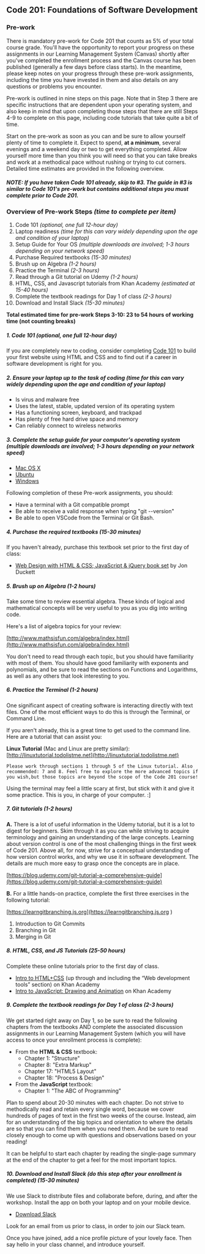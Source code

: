 Code 201: Foundations of Software Development
-----------------------

### Pre-work

There is mandatory pre-work for Code 201 that counts as 5% of your total course grade. You'll have the opportunity to report your progress on these assignments in our Learning Management System (Canvas) shortly after you've completed the enrollment process and the Canvas course has been published (generally a few days before class starts). In the meantime, please keep notes on your progress through these pre-work assignments, including the time you have invested in them and also details on any questions or problems you encounter.

Pre-work is outlined in nine steps on this page. Note that in Step 3 there are specific instructions that are dependent upon your operating system, and also keep in mind that upon completing those steps that there are still Steps 4-9 to complete on this page, including code tutorials that take quite a bit of time.

Start on the pre-work as soon as you can and be sure to allow yourself plenty of time to complete it. Expect to spend, **at a minimum**, several evenings and a weekend day or two to get everything completed. Allow yourself more time than you think you will need so that you can take breaks and work at a methodical pace without rushing or trying to cut corners. Detailed time estimates are provided in the following overview.

##### NOTE: If you have taken Code 101 already, skip to #3. The guide in #3 is similar to Code 101's pre-work but contains additional steps you must complete prior to Code 201.

### Overview of Pre-work Steps *(time to complete per item)*

1. Code 101 *(optional, one full 12-hour day)*
1. Laptop readiness *(time for this can vary widely depending upon the age and condition of your laptop)*
1. Setup Guide for Your OS *(multiple downloads are involved; 1-3 hours depending on your network speed)*
1. Purchase Required textbooks *(15-30 minutes)*
1. Brush up on Algebra *(1-2 hours)*
1. Practice the Terminal *(2-3 hours)*
1. Read through a Git tutorial on Udemy *(1-2 hours)*
1. HTML, CSS, and Javascript tutorials from Khan Academy *(estimated at 15-40 hours)*
1. Complete the textbook readings for Day 1 of class *(2-3 hours)*
1. Download and Install Slack *(15-30 minutes)*

**Total estimated time for pre-work Steps 3-10: 23 to 54 hours of working time (not counting breaks)**

##### 1. Code 101 *(optional, one full 12-hour day)*
If you are completely new to coding, consider completing <a href="https://www.codefellows.org/courses/code-101/intro-to-software-development-and-careers-in-tech">Code 101</a> to build your first website using HTML and CSS and to find out if a career in software development is right for you.

##### 2. Ensure your laptop up to the task of coding *(time for this can vary widely depending upon the age and condition of your laptop)*

  - Is virus and malware free
  - Uses the latest, stable, updated version of its operating system
  - Has a functioning screen, keyboard, and trackpad
  - Has plenty of free hard drive space and memory
  - Can reliably connect to wireless networks

##### 3. Complete the setup guide for your computer's operating system *(multiple downloads are involved; 1-3 hours depending on your network speed)*

  - [Mac OS X](prework/mac/1_terminal.md)
  - [Ubuntu](prework/ubuntu/1_terminal.md)
  - [Windows](prework/windows/1_terminal.md)

Following completion of these Pre-work assignments, you should:
 - Have a terminal with a Git compatible prompt
 - Be able to receive a valid response when typing "git --version"
 - Be able to open VSCode from the Terminal or Git Bash.

##### 4. Purchase the required textbooks *(15-30 minutes)*

If you haven't already, purchase this textbook set prior to the first day of class:

  - <a href="http://www.amazon.com/Web-Design-HTML-JavaScript-jQuery/dp/1119038634/ref=mt_hardcover?_encoding=UTF8&amp;me=">Web Design with HTML &amp; CSS; JavaScript &amp; jQuery book set</a> by Jon Duckett

##### 5. Brush up on Algebra *(1-2 hours)*

Take some time to review essential algebra. These kinds of logical and mathematical concepts will be very useful to you as you dig into writing code.

Here's a list of algebra topics for your review:

[http://www.mathsisfun.com/algebra/index.html](http://www.mathsisfun.com/algebra/index.html)

You don't need to read through each topic, but you should have familiarity with most of them. You should have good familiarity with exponents and polynomials, and be sure to read the sections on Functions and Logarithms, as well as any others that look interesting to you.

##### 6. Practice the Terminal *(1-2 hours)*

One significant aspect of creating software is interacting directly with text files. One of the most efficient ways to do this is through the Terminal, or Command Line.

If you aren't already, this is a great time to get used to the command line. Here are a tutorial that can assist you:

 **Linux Tutorial** (Mac and Linux are pretty similar): [http://linuxtutorial.todolistme.net](http://linuxtutorial.todolistme.net)

	Please work through sections 1 through 5 of the Linux tutorial. Also recommended: 7 and 8. Feel free to explore the more advanced topics if you wish,but those topics are beyond the scope of the Code 201 course!

Using the terminal may feel a little scary at first, but stick with it and give it some practice. This is you, in charge of your computer. :]

##### 7. Git tutorials *(1-2 hours)*

**A.** There is a lot of useful information in the Udemy tutorial, but it is a lot to digest for beginners. Skim through it as you can while striving to acquire terminology and gaining an understanding of the large concepts. Learning about version control is one of the most challenging things in the first week of Code 201. Above all, for now, strive for a conceptual understanding of how version control works, and why we use it in software development. The details are much more easy to grasp once the concepts are in place.

[https://blog.udemy.com/git-tutorial-a-comprehensive-guide](https://blog.udemy.com/git-tutorial-a-comprehensive-guide)

**B.** For a little hands-on practice, complete the first three exercises in the following tutorial:

[https://learngitbranching.js.org](https://learngitbranching.js.org )

1. Introduction to Git Commits
1. Branching in Git
1. Merging in Git

##### 8. HTML, CSS, and JS Tutorials *(25-50 hours)*
Complete these online tutorials prior to the first day of class.

   - <a href="https://www.khanacademy.org/computing/computer-programming/html-css">Intro to HTML+CSS</a> (up through and including the “Web development tools” section) on Khan Academy
   - <a href="https://www.khanacademy.org/computing/computer-programming/programming">Intro to JavaScript: Drawing and Animation</a> on Khan Academy

##### 9. Complete the textbook readings for Day 1 of class *(2-3 hours)*

We get started right away on Day 1, so be sure to read the following chapters from the textbooks AND complete the associated discussion assignments in our Learning Management System (which you will have access to once your enrollment process is complete):

- From the **HTML & CSS** textbook:
  - Chapter 1: "Structure"
  - Chapter 8: "Extra Markup"
  - Chapter 17: "HTML5 Layout"
  - Chapter 18: "Process & Design"
- From the **JavaScript** textbook:
  - Chapter 1: "The ABC of Programming"

Plan to spend about 20-30 minutes with each chapter. Do not strive to methodically read and retain every single word, because we cover hundreds of pages of text in the first two weeks of the course. Instead, aim for an understanding of the big topics and orientation to where the details are so that you can find them when you need them. And be sure to read closely enough to come up with questions and observations based on your reading!

It can be helpful to start each chapter by reading the single-page summary at the end of the chapter to get a feel for the most important topics.

##### 10. Download and Install Slack (do this step after your enrollment is completed) *(15-30 minutes)*

We use Slack to distribute files and collaborate before, during, and after the workshop. Install the app on both your laptop and on your mobile device.

  - [Download Slack](https://slack.com/downloads)

Look for an email from us prior to class, in order to join our Slack team.

Once you have joined, add a nice profile picture of your lovely face. Then say hello in your class channel, and introduce yourself.
